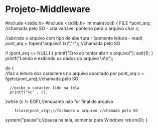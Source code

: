 # Projeto-Middleware
#include <stdio.h>
#include <stdlib.h>
int main(void)
{
  FILE *pont_arq; //chamada pelo SO - cria variável ponteiro para o arquivo
  char c;

//abrindo o arquivo com tipo de abertura r (somente leitura - read)    
  pont_arq = fopen("arquivo1.txt","r"); //chamada pelo SO 

  if (pont_arq == NULL)
  {
    printf("Erro ao tentar abrir o arquivo!");
    exit(1);
  }
  printf("Lendo e exibindo os dados do arquivo \n\n");
 

  do
  {  
      //faz a leitura dos caracteres no arquivo apontado por pont_arq
      c = fgetc(pont_arq);//chamada pelo SO
      
      //exibe o caracter lido na tela
      printf("%c" , c);  
            
  }while (c != EOF);//enquanto não for final de arquivo 
  
        fclose(pont_arq);//fechando o arquivo //chamada pelo SO
  system("pause");//pausa na tela, somente para Windows
  return(0);
}
